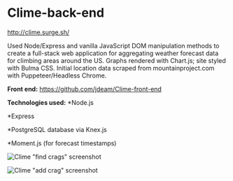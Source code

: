 # Clime-back-end

http://clime.surge.sh/

Used Node/Express and vanilla JavaScript DOM manipulation methods to create a full-stack web application for aggregating weather forecast data for climbing areas around the US. Graphs rendered with Chart.js; site styled with Bulma CSS. Initial location data scraped from mountainproject.com with Puppeteer/Headless Chrome.

**Front end:** https://github.com/jdeam/Clime-front-end

**Technologies used:**
*Node.js

*Express

*PostgreSQL database via Knex.js

*Moment.js (for forecast timestamps)

![Clime "find crags" screenshot](https://github.com/jdeam/Clime-back-end/blob/master/clime_find_crags.png)

![Clime "add crag" screenshot](https://github.com/jdeam/Clime-back-end/blob/master/clime_add_crag.png)
